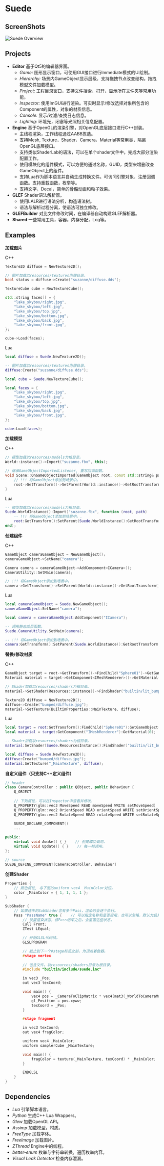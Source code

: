 # Suede
## ScreenShots
![Suede Overview][overview]
## Projects
- **Editor** 基于Qt5的编辑器界面。
  - *Game:* 图形显示窗口，可使用GUI接口进行Immediate模式的UI绘制。
  - *Hierarchy:* 场景内GameObject显示层级，支持拖拽节点改变结构，拖拽模型文件加载模型。
  - *Project:* 工程目录窗口，支持文件搜索，打开，显示所在文件夹等常用功能。
  - *Inspector:* 使用ImGUI进行渲染。可实时显示/修改选择对象所包含的Component的属性，对象的材质信息。
  - *Console:* 显示/过滤/查找日志信息。
  - *Lighting:* 环境光，闭塞等光照相关信息配置。
- **Engine** 基于OpenGL的渲染引擎，对OpenGL底层接口进行C++封装。
  - 主线程渲染，工作线程通过AABB拣选。
  - 支持Mesh, Texture，Shader，Camera，Material等常用类，隔离OpenGL底层接口。
  - 支持类似ShaderLab的语法，可以在单个shader文件中，完成大部分渲染配置工作。
  - 使用模块化的组件模式，可以方便的通过名称，GUID，类型来增删改查GameObject上的组件。
  - 支持Lua作为脚本语言并自动生成转换文件。可访问引擎对象，注册回调函数。支持重载函数，枚举等。
  - 支持文字，Decal，简单的骨骼动画和粒子效果。
- **GLEF** Shader语法解析器。
  - 使用LALR进行语法分析，构造语法树。
  - 语法与解析过程分离，使语法可独立修改。
- **GLEFBuilder** 对比文件修改时间，在编译器自动构建GLEF解析器。
- **Shared** 一些常用工具，容器，内存分配，Log等。
## Examples
**加载图片**

C++
```c++
Texture2D diffuse = NewTexture2D();

// 图片加载以resources/textures为根目录。
bool status = diffuse->Create("suzanne/diffuse.dds");

TextureCube cube = NewTextureCube();

std::string faces[] = {
    "lake_skybox/right.jpg",
    "lake_skybox/left.jpg",
    "lake_skybox/top.jpg",
    "lake_skybox/bottom.jpg",
    "lake_skybox/back.jpg",
    "lake_skybox/front.jpg",
};

cube->Load(faces);
```
Lua
```lua
local diffuse = Suede.NewTexture2D();

-- 图片加载以resources/textures为根目录。
diffuse:Create("suzanne/diffuse.dds");

local cube = Suede.NewTextureCube();

local faces = {
    "lake_skybox/right.jpg",
    "lake_skybox/left.jpg",
    "lake_skybox/top.jpg",
    "lake_skybox/bottom.jpg",
    "lake_skybox/back.jpg",
    "lake_skybox/front.jpg",
};

cube:Load(faces);
```

**加载模型**

C++
```c++
// 模型加载以resources/models为根目录。
World::instance()->Import("suzanne.fbx", this);

// 继承GameObjectImportedListener, 重写回调函数。
void Scene::OnGameObjectImported(GameObject root, const std::string& path) {
    // !!! 将GameObject添加到场景中。.
    root->GetTransform()->SetParent(World::instance()->GetRootTransform());
}
```
Lua
```lua
-- 模型加载以resources/models为根目录。
Suede.WorldInstance():Import("suzanne.fbx", function (root, path)
    -- !!! 将GameObject添加到场景中。.
    root:GetTransform():SetParent(Suede.WorldInstance():GetRootTransform());
end);
```
**创建组件**

C++
```c++
GameObject cameraGameObject = NewGameObject();
cameraGameObject->SetName("camera");

Camera camera = cameraGameObject->AddComponent<ICamera>();
CameraUtility::SetMain(camera);

// !!! 将GameObject添加到场景中。.
camera->GetTransform()->SetParent(World::instance()->GetRootTransform());
```
Lua
```lua
local cameraGameObject = Suede.NewGameObject();
cameraGameObject:SetName("camera");

local camera = cameraGameObject:AddComponent("ICamera");

-- 调用静态成员函数。
Suede.CameraUtility.SetMain(camera);

-- !!! 将GameObject添加到场景中。.
camera:GetTransform():SetParent(Suede.WorldInstance():GetRootTransform());
```
**替换/修改材质**

C++
```c++
GameObject target = root->GetTransform()->FindChild("Sphere01")->GetGameObject();
Material material = target->GetComponent<IMeshRenderer>()->GetMaterial(0);

// Shader加载以resources/shaders为根目录。
material->SetShader(Resources::instance()->FindShader("builtin/lit_bumped_texture"));

Texture2D diffuse = NewTexture2D();
diffuse->Create("bumped/diffuse.jpg");
material->SetTexture(BuiltinProperties::MainTexture, diffuse);
```
Lua
```lua
local target = root:GetTransform():FindChild("Sphere01"):GetGameObject();
local material = target:GetComponent("IMeshRenderer"):GetMaterial(0);

-- Shader加载以resources/shaders为根目录。
material:SetShader(Suede.ResourcesInstance():FindShader("builtin/lit_bumped_texture"));

local diffuse = Suede.NewTexture2D();
diffuse:Create("bumped/diffuse.jpg");
material:SetTexture("_MainTexture", diffuse);
```
**自定义组件（只支持C++定义组件）**
```c++
// header
class CameraController : public QObject, public Behaviour {
    Q_OBJECT
    
    // 下列属性，可以在Inspector中查看并修改.
    Q_PROPERTY(glm::vec3 MoveSpeed READ moveSpeed WRITE setMoveSpeed)
    Q_PROPERTY(glm::vec2 OrientSpeed READ orientSpeed WRITE setOrientSpeed)
    Q_PROPERTY(glm::vec2 RotateSpeed READ rotateSpeed WRITE setRotateSpeed)

    SUEDE_DECLARE_COMPONENT()
    ...
    
public:
    virtual void Awake() { }    // 创建成功调用。
    virtual void Update() { }    // 每一帧调用。
};

// source
SUEDE_DEFINE_COMPONENT(CameraController, Behaviour)
```
**创建Shader**
```c++
Properties {
    // 颜色属性, 与下面的uniform vec4 _MainColor对应。
    color _MainColor = { 1, 1, 1, 1 };
}

SubShader {
    // 如果选中的SubShader含有多个Pass，渲染时会逐个执行。
    Pass "PassName" true {    // 可以指定名称和是否启用，也可以忽略，默认为启用。
        // 设置渲染状态，该Pass结束之后，会重置这些状态。
        Cull Front;
        ZTest LEqual;

        // 开始GLSL代码块。
        GLSLPROGRAM

        // 截止到下一个#stage标签之前，为顶点着色器。
        #stage vertex
        
        // 包含文件，以resources/shaders目录为根目录。
        #include "builtin/include/suede.inc"

        in vec3 _Pos;
        out vec3 texCoord;

        void main() {
            vec4 pos = _CameraToClipMatrix * vec4(mat3(_WorldToCameraMatrix) * _Pos, 1);
            gl_Position = pos.xyww;
            texCoord = _Pos;
        }

        #stage fragment

        in vec3 texCoord;
        out vec4 fragColor;

        uniform vec4 _MainColor;
        uniform samplerCube _MainTexture;

        void main() {
            fragColor = texture(_MainTexture, texCoord) * _MainColor;
        }

        ENDGLSL
    }
}
```
## Dependencies
- *Lua* 引擎脚本语言。
- *Python* 生成C++ Lua Wrappers。
- *Glew* 加载OpenGL API。
- *Assimp* 加载模型，材质。
- *FreeType* 加载字体。
- *FreeImage* 加载图片。
- *ZThread* Engine中的线程。
- *better-enum* 枚举与字符串转换，遍历枚举内容。
- *Visual Leak Detector* 检查内存泄漏。

[overview]: ScreenShots/overview.png
